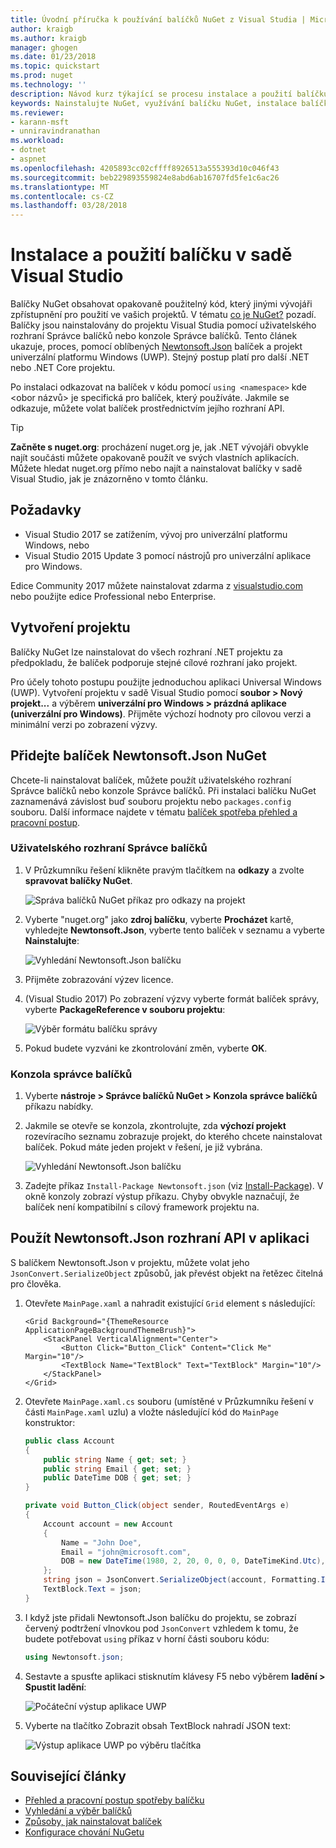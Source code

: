 ```yaml
---
title: Úvodní příručka k používání balíčků NuGet z Visual Studia | Microsoft Docs
author: kraigb
ms.author: kraigb
manager: ghogen
ms.date: 01/23/2018
ms.topic: quickstart
ms.prod: nuget
ms.technology: ''
description: Návod kurz týkající se procesu instalace a použití balíčku NuGet v sadě Visual Studio projektu.
keywords: Nainstalujte NuGet, využívání balíčku NuGet, instalace balíčků NuGet, odkazů na balíček NuGet, pomocí balíčků NuGet
ms.reviewer:
- karann-msft
- unniravindranathan
ms.workload:
- dotnet
- aspnet
ms.openlocfilehash: 4205893cc02cffff8926513a555393d10c046f43
ms.sourcegitcommit: beb229893559824e8abd6ab16707fd5fe1c6ac26
ms.translationtype: MT
ms.contentlocale: cs-CZ
ms.lasthandoff: 03/28/2018
---
```

# <a name="install-and-use-a-package-in-visual-studio"></a>Instalace a použití balíčku v sadě Visual Studio

Balíčky NuGet obsahovat opakovaně použitelný kód, který jinými vývojáři zpřístupnění pro použití ve vašich projektů. V tématu [co je NuGet?](../What-is-NuGet.md) pozadí. Balíčky jsou nainstalovány do projektu Visual Studia pomocí uživatelského rozhraní Správce balíčků nebo konzole Správce balíčků. Tento článek ukazuje, proces, pomocí oblíbených [Newtonsoft.Json](https://www.nuget.org/packages/Newtonsoft.Json/) balíček a projekt univerzální platformu Windows (UWP). Stejný postup platí pro další .NET nebo .NET Core projektu.

Po instalaci odkazovat na balíček v kódu pomocí `using <namespace>` kde \<obor názvů\> je specifická pro balíček, který používáte. Jakmile se odkazuje, můžete volat balíček prostřednictvím jejího rozhraní API.

> [!Tip]
> **Začněte s nuget.org**: procházení nuget.org je, jak .NET vývojáři obvykle najít součásti můžete opakovaně použít ve svých vlastních aplikacích. Můžete hledat nuget.org přímo nebo najít a nainstalovat balíčky v sadě Visual Studio, jak je znázorněno v tomto článku.

## <a name="prerequisites"></a>Požadavky

- Visual Studio 2017 se zatížením, vývoj pro univerzální platformu Windows, nebo
- Visual Studio 2015 Update 3 pomocí nástrojů pro univerzální aplikace pro Windows.

Edice Community 2017 můžete nainstalovat zdarma z [visualstudio.com](https://www.visualstudio.com/) nebo použijte edice Professional nebo Enterprise.

## <a name="create-a-project"></a>Vytvoření projektu

Balíčky NuGet lze nainstalovat do všech rozhraní .NET projektu za předpokladu, že balíček podporuje stejné cílové rozhraní jako projekt.

Pro účely tohoto postupu použijte jednoduchou aplikaci Universal Windows (UWP). Vytvoření projektu v sadě Visual Studio pomocí **soubor > Nový projekt...**  a výběrem **univerzální pro Windows > prázdná aplikace (univerzální pro Windows)**. Přijměte výchozí hodnoty pro cílovou verzi a minimální verzi po zobrazení výzvy.

## <a name="add-the-newtonsoftjson-nuget-package"></a>Přidejte balíček Newtonsoft.Json NuGet

Chcete-li nainstalovat balíček, můžete použít uživatelského rozhraní Správce balíčků nebo konzole Správce balíčků. Při instalaci balíčku NuGet zaznamenává závislost buď souboru projektu nebo `packages.config` souboru. Další informace najdete v tématu [balíček spotřeba přehled a pracovní postup](../consume-packages/Overview-and-Workflow.md).

### <a name="package-manager-ui"></a>Uživatelského rozhraní Správce balíčků

1. V Průzkumníku řešení klikněte pravým tlačítkem na **odkazy** a zvolte **spravovat balíčky NuGet**.

    ![Správa balíčků NuGet příkaz pro odkazy na projekt](media/QS_Use-02-ManageNuGetPackages.png)

1. Vyberte "nuget.org" jako **zdroj balíčku**, vyberte **Procházet** kartě, vyhledejte **Newtonsoft.Json**, vyberte tento balíček v seznamu a vyberte  **Nainstalujte**:

    ![Vyhledání Newtonsoft.Json balíčku](media/QS_Use-03-NewtonsoftJson.png)

1. Přijměte zobrazování výzev licence.

1. (Visual Studio 2017) Po zobrazení výzvy vyberte formát balíček správy, vyberte **PackageReference v souboru projektu**:

    ![Výběr formátu balíčku správy](media/QS_Use-03b-SelectFormat.png)

1. Pokud budete vyzváni ke zkontrolování změn, vyberte **OK**.

### <a name="package-manager-console"></a>Konzola správce balíčků

1. Vyberte **nástroje > Správce balíčků NuGet > Konzola správce balíčků** příkazu nabídky.

1. Jakmile se otevře se konzola, zkontrolujte, zda **výchozí projekt** rozevíracího seznamu zobrazuje projekt, do kterého chcete nainstalovat balíček. Pokud máte jeden projekt v řešení, je již vybrána.

    ![Vyhledání Newtonsoft.Json balíčku](media/QS_Use-08-Console1.png)

1. Zadejte příkaz `Install-Package Newtonsoft.json` (viz [Install-Package](../tools/ps-ref-install-package.md)). V okně konzoly zobrazí výstup příkazu. Chyby obvykle naznačují, že balíček není kompatibilní s cílový framework projektu na.

## <a name="use-the-newtonsoftjson-api-in-the-app"></a>Použít Newtonsoft.Json rozhraní API v aplikaci

S balíčkem Newtonsoft.Json v projektu, můžete volat jeho `JsonConvert.SerializeObject` způsobů, jak převést objekt na řetězec čitelná pro člověka.

1. Otevřete `MainPage.xaml` a nahradit existující `Grid` element s následující:

    ```xaml
    <Grid Background="{ThemeResource ApplicationPageBackgroundThemeBrush}">
        <StackPanel VerticalAlignment="Center">
            <Button Click="Button_Click" Content="Click Me" Margin="10"/>
            <TextBlock Name="TextBlock" Text="TextBlock" Margin="10"/>
        </StackPanel>
    </Grid>
    ```

1. Otevřete `MainPage.xaml.cs` souboru (umístěné v Průzkumníku řešení v části `MainPage.xaml` uzlu) a vložte následující kód do `MainPage` konstruktor:

    ```cs
    public class Account
    {
        public string Name { get; set; }
        public string Email { get; set; }
        public DateTime DOB { get; set; }
    }

    private void Button_Click(object sender, RoutedEventArgs e)
    {
        Account account = new Account
        {
            Name = "John Doe",
            Email = "john@microsoft.com",
            DOB = new DateTime(1980, 2, 20, 0, 0, 0, DateTimeKind.Utc),
        };
        string json = JsonConvert.SerializeObject(account, Formatting.Indented);
        TextBlock.Text = json;
    }
    ```

1. I když jste přidali Newtonsoft.Json balíčku do projektu, se zobrazí červený podtržení vlnovkou pod `JsonConvert` vzhledem k tomu, že budete potřebovat `using` příkaz v horní části souboru kódu:

    ```cs
    using Newtonsoft.json;
    ```

1. Sestavte a spusťte aplikaci stisknutím klávesy F5 nebo výběrem **ladění > Spustit ladění**:

    ![Počáteční výstup aplikace UWP](media/QS_Use-06-AppStart.png)

1. Vyberte na tlačítko Zobrazit obsah TextBlock nahradí JSON text:

    ![Výstup aplikace UWP po výběru tlačítka](media/QS_Use-07-AppEnd.png)

## <a name="related-articles"></a>Související články

- [Přehled a pracovní postup spotřeby balíčku](../consume-packages/overview-and-workflow.md)
- [Vyhledání a výběr balíčků](../consume-packages/finding-and-choosing-packages.md)
- [Způsoby, jak nainstalovat balíček](../consume-packages/ways-to-install-a-package.md)
- [Konfigurace chování NuGetu](../consume-packages/configuring-nuget-behavior.md)
